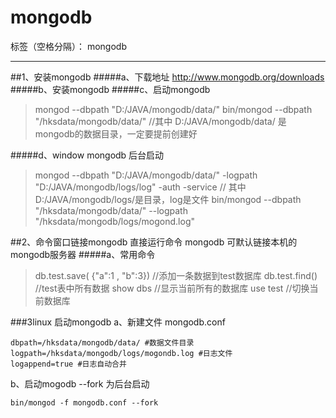 # mongodb

标签（空格分隔）： mongodb

---
##1、安装mongodb 
#####a、下载地址
http://www.mongodb.org/downloads
#####b、安装mongodb
#####c、启动mongodb
> mongod --dbpath "D:/JAVA/mongodb/data/" 
bin/mongod --dbpath "/hksdata/mongodb/data/" 
//其中 D:/JAVA/mongodb/data/ 是mongodb的数据目录，一定要提前创建好

#####d、window mongodb 后台启动
> mongod --dbpath "D:/JAVA/mongodb/data/" -logpath "D:/JAVA/mongodb/logs/log" -auth -service
// 其中 D:/JAVA/mongodb/logs/是目录，log是文件
bin/mongod --dbpath "/hksdata/mongodb/data/" --logpath "/hksdata/mongodb/logs/mogond.log"

##2、命令窗口链接mongodb
直接运行命令 mongodb 可默认链接本机的mongodb服务器
#####a、常用命令
> db.test.save( {"a":1 , "b":3}) //添加一条数据到test数据库
db.test.find() //test表中所有数据
show dbs //显示当前所有的数据库
use test //切换当前数据库

###3linux 启动mongodb
 a、新建文件 mongodb.conf
```
dbpath=/hksdata/mongodb/data/ #数据文件目录
logpath=/hksdata/mongodb/logs/mogondb.log #日志文件
logappend=true #日志自动合并
```
b、启动mogodb
--fork 为后台启动
```
bin/mongod -f mongodb.conf --fork
```